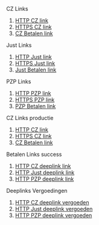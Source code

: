 
CZ Links

1. [HTTP CZ link](http://accp.app.cz.nl)
2. [HTTPS CZ link](https://accp.app.cz.nl)
3. [CZ Betalen link](https://accp.app.cz.nl/betalen/betaalverzoek?status=fulfilled)

Just Links

1. [HTTP Just link](http://accp.app.Just.nl)
2. [HTTPS Just link](https://accp.app.Just.nl)
3. [Just Betalen link](https://accp.app.just.nl/betalen/betaalverzoek?status=fulfilled)


PZP Links

1. [HTTP PZP link](http://accp.app.PZP.nl)
2. [HTTPS PZP link](https://accp.app.PZP.nl)
3. [PZP Betalen link](https://accp.app.PZP.nl/betalen/betaalverzoek?status=fulfilled)

CZ Links productie

1. [HTTP CZ link](http://app.cz.nl)
2. [HTTPS CZ link](https://app.cz.nl)
3. [CZ Betalen link](https://app.cz.nl/betalen/betaalverzoek?status=fulfilled)

Betalen Links success


1. [HTTP CZ deeplink link](https://accp.app.cz.nl/betalen/betaalverzoek?status=fulfilled)
2. [HTTP Just deeplink link](https://accp.just.nl/betalen/betaalverzoek?status=[status])
3. [HTTP PZP deeplink link](https://accp.pzp.nl/betalen/betaalverzoek?status=[status])

Deeplinks Vergoedingen

1. [HTTP CZ deeplink vergoeden](https://accp.app.cz.nl/vergoeden)
2. [HTTP Just deeplink vergoeden](https://accp.just.nl/vergoeden)
3. [HTTP PZP deeplink vergoeden](https://accp.pzp.nl/vergoeden)
